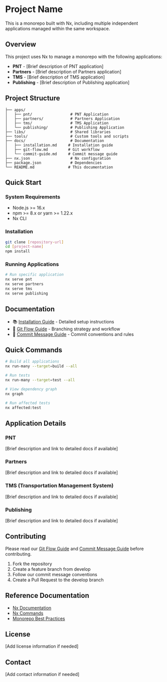 # Project Name

This is a monorepo built with Nx, including multiple independent applications managed within the same workspace.

## Overview

This project uses Nx to manage a monorepo with the following applications:

- **PNT** - [Brief description of PNT application]
- **Partners** - [Brief description of Partners application]  
- **TMS** - [Brief description of TMS application]
- **Publishing** - [Brief description of Publishing application]

## Project Structure

```
├── apps/
│   ├── pnt/                 # PNT Application
│   ├── partners/            # Partners Application
│   ├── tms/                 # TMS Application
│   └── publishing/          # Publishing Application
├── libs/                    # Shared libraries
├── tools/                   # Custom tools and scripts
├── docs/                    # Documentation
│   ├── installation.md     # Installation guide
│   ├── git-flow.md         # Git workflow
│   └── commit-guide.md     # Commit message guide
├── nx.json                  # Nx configuration
├── package.json             # Dependencies
└── README.md               # This documentation
```

## Quick Start

### System Requirements
- Node.js >= 16.x
- npm >= 8.x or yarn >= 1.22.x
- Nx CLI

### Installation
```bash
git clone [repository-url]
cd [project-name]
npm install
```

### Running Applications
```bash
# Run specific application
nx serve pnt
nx serve partners
nx serve tms
nx serve publishing
```

## Documentation

- 📚 [Installation Guide](docs/installation.md) - Detailed setup instructions
- 🌊 [Git Flow Guide](docs/git-flow.md) - Branching strategy and workflow
- 💬 [Commit Message Guide](docs/commit-guide.md) - Commit conventions and rules

## Quick Commands

```bash
# Build all applications
nx run-many --target=build --all

# Run tests
nx run-many --target=test --all

# View dependency graph
nx graph

# Run affected tests
nx affected:test
```

## Application Details

### PNT
[Brief description and link to detailed docs if available]

### Partners
[Brief description and link to detailed docs if available]

### TMS (Transportation Management System)
[Brief description and link to detailed docs if available]

### Publishing
[Brief description and link to detailed docs if available]

## Contributing

Please read our [Git Flow Guide](docs/git-flow.md) and [Commit Message Guide](docs/commit-guide.md) before contributing.

1. Fork the repository
2. Create a feature branch from develop
3. Follow our commit message conventions
4. Create a Pull Request to the develop branch

## Reference Documentation

- [Nx Documentation](https://nx.dev)
- [Nx Commands](https://nx.dev/nx-api/nx)
- [Monorepo Best Practices](https://nx.dev/concepts/more-concepts/monorepo-nx-enterprise)

## License

[Add license information if needed]

## Contact

[Add contact information if needed]
